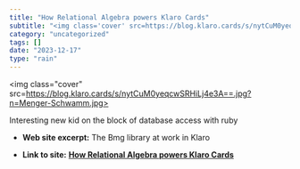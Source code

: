 ```yaml
---
title: "How Relational Algebra powers Klaro Cards"
subtitle: "<img class='cover' src=https://blog.klaro.cards/s/nytCuM0yeqcwSRHiLj4e3A==.jpg?n=Menger-Schwamm.jpg>"
category: "uncategorized"
tags: []
date: "2023-12-17"
type: "rain"
---
```

<img class="cover" src=https://blog.klaro.cards/s/nytCuM0yeqcwSRHiLj4e3A==.jpg?n=Menger-Schwamm.jpg>

Interesting new kid on the block of database access with ruby

* **Web site excerpt:** The Bmg library at work in Klaro

* **Link to site:** **[How Relational Algebra powers Klaro Cards](https://www.klaro.cards/blog/2023/12/08/111-how-relation-algebra-powers-klaro-cards)**